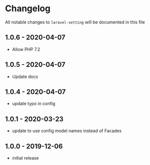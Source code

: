 # Changelog

All notable changes to `laravel-setting` will be documented in this file

## 1.0.6 - 2020-04-07

- Allow PHP 7.2

## 1.0.5 - 2020-04-07

- Update docs

## 1.0.4 - 2020-04-07

- update typo in config

## 1.0.1 - 2020-03-23

- update to use config model names instead of Facades

## 1.0.0 - 2019-12-06

- initial release
